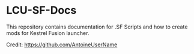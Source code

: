 # LCU-SF-Docs
This repository contains documentation for .SF Scripts and how to create mods for Kestrel Fusion launcher.

Credit:
    https://github.com/AntoineUserName

